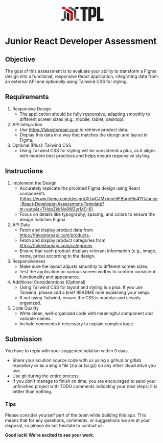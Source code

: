 
<div align="center">
  <img src="./TPL_logo.jpg"/>
</div>

# Junior React Developer Assessment

## Objective

The goal of this assessment is to evaluate your ability to transform a Figma design into a functional, responsive React application, integrating data from an external API and optionally using Tailwind CSS for styling.


## Requirements 

1. Responsive Design
    *  The application should be fully responsive, adapting smoothly to different screen sizes (e.g., mobile, tablet, desktop).
2. API Integration
    * Use https://fakestoreapi.com to retrieve product data.
    * Display this data in a way that matches the design and layout in Figma.
3. Optional (Plus): Tailwind CSS
    * Using Tailwind CSS for styling will be considered a plus, as it aligns with modern best practices and helps ensure responsive styling.


## Instructions
1. Implement the Design
    * Accurately replicate the provided Figma design using React components (https://www.figma.com/design/XUwCJMxmpe5FBurje9q41Y/Junior-React-Developer-Assessment-Template?m=auto&t=THdoZkkNy8WZyrMC-6).
    * Focus on details like typography, spacing, and colors to ensure the design matches Figma.
2. API Data
    * Fetch and display product data from https://fakestoreapi.com/products.
    * Fetch and display product categories from https://fakestoreapi.com/categories.
    * Ensure that each product displays relevant information (e.g., image, name, price) according to the design.
3. Responsiveness
    * Make sure the layout adjusts smoothly to different screen sizes.
    * Test the application on various screen widths to confirm consistent functionality and appearance.
4. Additional Considerations (Optional)
    * Using Tailwind CSS for layout and styling is a plus. If you use Tailwind, please add a brief README note explaining your setup.
    * If not using Tailwind, ensure the CSS is modular and cleanly organized.
5. Code Quality
    * Write clean, well-organized code with meaningful component and variable names.
    * Include comments if necessary to explain complex logic.

## Submission
You have to reply with your suggested solution ​within 3 days.​

* Share your solution source code with us using a ​github or gitlab
repository or as a single file (zip or tar.gz) on any other cloud drive you use.
* Use git during the entire process.
* If you don't manage to finish on time, you are encouraged to send your unfinished project with TODO comments indicating your next steps; it is better than nothing.

### Tips

Please consider yourself part of the team while building this app. This means that for any questions, comments, or suggestions we are at your disposal, so please do not
hesitate to contact us.

__Good luck! We’re excited to see your work.__
